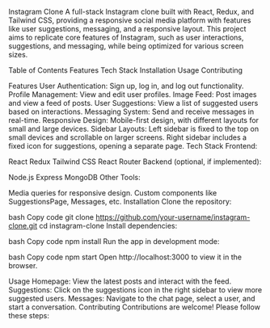 Instagram Clone
A full-stack Instagram clone built with React, Redux, and Tailwind CSS, providing a responsive social media platform with features like user suggestions, messaging, and a responsive layout. This project aims to replicate core features of Instagram, such as user interactions, suggestions, and messaging, while being optimized for various screen sizes.

Table of Contents
Features
Tech Stack
Installation
Usage
Contributing


Features
User Authentication: Sign up, log in, and log out functionality.
Profile Management: View and edit user profiles.
Image Feed: Post images and view a feed of posts.
User Suggestions: View a list of suggested users based on interactions.
Messaging System: Send and receive messages in real-time.
Responsive Design: Mobile-first design, with different layouts for small and large devices.
Sidebar Layouts:
Left sidebar is fixed to the top on small devices and scrollable on larger screens.
Right sidebar includes a fixed icon for suggestions, opening a separate page.
Tech Stack
Frontend:

React
Redux
Tailwind CSS
React Router
Backend (optional, if implemented):

Node.js
Express
MongoDB
Other Tools:

Media queries for responsive design.
Custom components like SuggestionsPage, Messages, etc.
Installation
Clone the repository:

bash
Copy code
git clone https://github.com/your-username/instagram-clone.git
cd instagram-clone
Install dependencies:

bash
Copy code
npm install
Run the app in development mode:

bash
Copy code
npm start
Open http://localhost:3000 to view it in the browser.

Usage
Homepage: View the latest posts and interact with the feed.
Suggestions: Click on the suggestions icon in the right sidebar to view more suggested users.
Messages: Navigate to the chat page, select a user, and start a conversation.
Contributing
Contributions are welcome! Please follow these steps:
